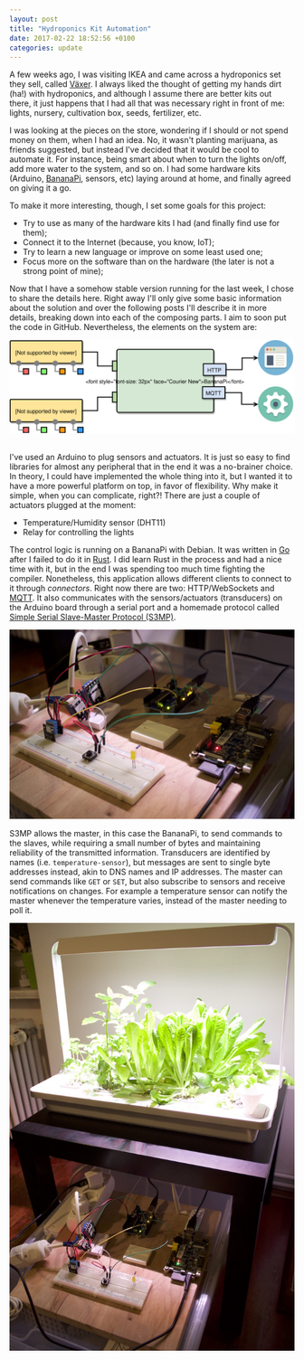 ```yaml
---
layout: post
title: "Hydroponics Kit Automation"
date: 2017-02-22 18:52:56 +0100
categories: update
---
```


A few weeks ago, I was visiting IKEA and came across a hydroponics set they sell, called [Växer](http://www.ikea.com/gb/en/products/indoor-gardening/). I always liked the thought of getting my hands dirt (ha!) with hydroponics, and although I assume there are better kits out there, it just happens that I had all that was necessary right in front of me: lights, nursery, cultivation box, seeds, fertilizer, etc.

I was looking at the pieces on the store, wondering if I should or not spend money on them, when I had an idea. No, it wasn't planting marijuana, as friends suggested, but instead I've decided that it would be cool to automate it. For instance, being smart about when to turn the lights on/off, add more water to the system, and so on. I had some hardware kits (Arduino, [BananaPi](http://www.banana-pi.org/), sensors, etc) laying around at home, and finally agreed on giving it a go.


To make it more interesting, though, I set some goals for this project:

- Try to use as many of the hardware kits I had (and finally find use for them);
- Connect it to the Internet (because, you know, IoT);
- Try to learn a new language or improve on some least used one;
- Focus more on the software than on the hardware (the later is not a strong point of mine);


Now that I have a somehow stable version running for the last week, I chose to share the details here. Right away I'll only give some basic information about the solution and over the following posts I'll describe it in more details, breaking down into each of the composing parts. I aim to soon put the code in GitHub. Nevertheless, the elements on the system are:

<center>
  <img src="/assets/2017-02-22-hydroponics-kit-automation/hydroponics-diagram.svg" alt="System diagram"></img>
</center>
<br/>

I've used an Arduino to plug sensors and actuators. It is just so easy to find libraries for almost any peripheral that in the end it was a no-brainer choice. In theory, I could have implemented the whole thing into it, but I wanted it to have a more powerful platform on top, in favor of flexibility. Why make it simple, when you can complicate, right?! There are just a couple of actuators plugged at the moment:

- Temperature/Humidity sensor (DHT11)
- Relay for controlling the lights

The control logic is running on a BananaPi with Debian. It was written in [Go](https://golang.org/) after I failed to do it in [Rust](https://www.rust-lang.org/en-US/). I did learn Rust in the process and had a nice time with it, but in the end I was spending too much time fighting the compiler. Nonetheless, this application allows different clients to connect to it through *connectors*. Right now there are two: HTTP/WebSockets and [MQTT](https://en.wikipedia.org/wiki/MQTT). It also communicates with the sensors/actuators (transducers) on the Arduino board through a serial port and a homemade protocol called [Simple Serial Slave-Master Protocol (S3MP)](https://github.com/lucastorri/s3mp).

![Hardware](/assets/2017-02-22-hydroponics-kit-automation/hardware.jpg)

S3MP allows the master, in this case the BananaPi, to send commands to the slaves, while requiring a small number of bytes and maintaining reliability of the transmitted information. Transducers are identified by names (i.e. `temperature-sensor`), but messages are sent to single byte addresses instead, akin to DNS names and IP addresses. The master can send commands like `GET` or `SET`, but also subscribe to sensors and receive notifications on changes. For example a temperature sensor can notify the master whenever the temperature varies, instead of the master needing to poll it.

![Kit](/assets/2017-02-22-hydroponics-kit-automation/kit.jpg)
